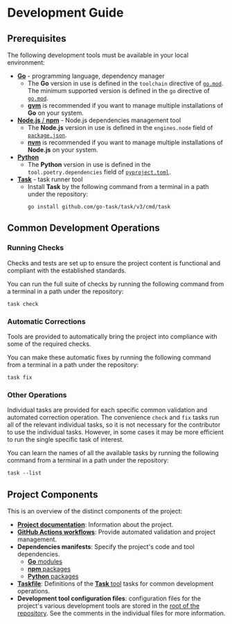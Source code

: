 # Development Guide

## Prerequisites

The following development tools must be available in your local environment:

- [**Go**](https://go.dev/dl/) - programming language, dependency manager
  - The **Go** version in use is defined in the `toolchain` directive of [`go.mod`](../go.mod). The minimum supported version is defined in the `go` directive of [`go.mod`](../go.mod).
  - [**gvm**](https://github.com/moovweb/gvm#installing) is recommended if you want to manage multiple installations of **Go** on your system.
- [**Node.js** / **npm**](https://nodejs.org/en/download/) - Node.js dependencies management tool
  - The **Node.js** version in use is defined in the `engines.node` field of [`package.json`](../package.json).
  - [**nvm**](https://github.com/nvm-sh/nvm#installing-and-updating) is recommended if you want to manage multiple installations of **Node.js** on your system.
- [**Python**](https://wiki.python.org/moin/BeginnersGuide/Download)
  - The **Python** version in use is defined in the `tool.poetry.dependencies` field of [`pyproject.toml`](../pyproject.toml).
- [**Task**](https://taskfile.dev/installation/) - task runner tool
  - Install **Task** by the following command from a terminal in a path under the repository:
    ```text
    go install github.com/go-task/task/v3/cmd/task
    ```

## Common Development Operations

### Running Checks

Checks and tests are set up to ensure the project content is functional and compliant with the established standards.

You can run the full suite of checks by running the following command from a terminal in a path under the repository:

```text
task check
```

### Automatic Corrections

Tools are provided to automatically bring the project into compliance with some of the required checks.

You can make these automatic fixes by running the following command from a terminal in a path under the repository:

```text
task fix
```

### Other Operations

Individual tasks are provided for each specific common validation and automated correction operation. The convenience `check` and `fix` tasks run all of the relevant individual tasks, so it is not necessary for the contributor to use the individual tasks. However, in some cases it may be more efficient to run the single specific task of interest.

You can learn the names of all the available tasks by running the following command from a terminal in a path under the repository:

```text
task --list
```

## Project Components

This is an overview of the distinct components of the project:

- [**Project documentation**](../docs): Information about the project.
- [**GitHub Actions workflows**](../.github/workflows): Provide automated validation and project management.
- **Dependencies manifests**: Specify the project's code and tool dependencies.
  - [**Go** modules](../tools.go)
  - [**npm** packages](../package.json)
  - [**Python** packages](../pyproject.toml)
- [**Taskfile**](../Taskfile.yml): Definitions of the [**Task** tool](https://taskfile.dev/) tasks for common development operations.
- **Development tool configuration files**: configuration files for the project's various development tools are stored in the [root of the repository](..). See the comments in the individual files for more information.
